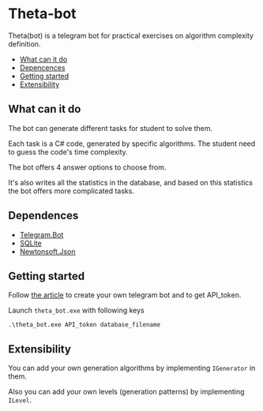 # Theta-bot
Theta(bot) is a telegram bot for practical exercises on algorithm complexity definition.

* [What can it do](#functionality)
* [Depencences](#dependences)
* [Getting started](#start)
* [Extensibility](#extend)

<a name="functionality"><h2>What can it do</h2></a>
The bot can generate different tasks for student to solve them.

Each task is a C# code, generated by specific algorithms. The student need to guess the code's time complexity.

The bot offers 4 answer options to choose from.

It's also writes all the statistics in the database, and based on this statistics the bot offers more complicated tasks.

<a name="dependences"><h2>Dependences</h2></a>
* [Telegram.Bot](https://github.com/TelegramBots/telegram.bot)
* [SQLite](https://www.nuget.org/packages/System.Data.SQLite)
* [Newtonsoft.Json](https://www.nuget.org/packages/Newtonsoft.Json)

<a name="start"><h2>Getting started</h2></a>
Follow [the article](https://core.telegram.org/bots) to create your own telegram bot and to get API_token.

Launch `theta_bot.exe` with following keys
```
.\theta_bot.exe API_token database_filename
```

<a name="extend"><h2>Extensibility</h2></a>
You can add your own generation algorithms by implementing `IGenerator` in them.

Also you can add your own levels (generation patterns) by implementing `ILevel`.

